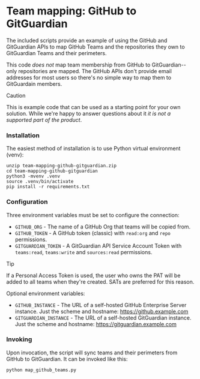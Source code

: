 # Team mapping: GitHub to GitGuardian

The included scripts provide an example of using the GitHub and GitGuardian
APIs to map GitHub Teams and the repositories they own to GitGuardian Teams and
their perimeters.

This code _does not_ map team membership from GitHub to GitGuardian--only
repositories are mapped. The GitHub APIs don't provide email addresses for most
users so there's no simple way to map them to GitGuardain members.

> [!CAUTION]
> This is example code that can be used as a starting point for your own
> solution. While we're happy to answer questions about it _it is not a
> supported part of the product_.

### Installation

The easiest method of installation is to use Python virtual environment (venv):

```
unzip team-mapping-github-gitguardian.zip
cd team-mapping-github-gitguardian
python3 -mvenv .venv
source .venv/bin/activate
pip install -r requirements.txt
```

### Configuration

Three environment variables must be set to configure the connection:

- `GITHUB_ORG` - The name of a GitHub Org that teams will be copied from.
- `GITHUB_TOKEN` - A GitHub token (classic) with `read:org` and `repo` permissions.
- `GITGUARDIAN_TOKEN` - A GitGuardian API Service Account Token with `teams:read`, `teams:write` and `sources:read` permissions.

> [!TIP]
> If a Personal Access Token is used, the user who owns the PAT will be added
> to all teams when they're created. SATs are preferred for this reason.

Optional environment variables:

- `GITHUB_INSTANCE` - The URL of a self-hosted GitHub Enterprise Server instance. Just the scheme and hostname: https://github.example.com
- `GITGUARDIAN_INSTANCE` - The URL of a self-hosted GitGuardian instance. Just the scheme and hostname: https://gitguardian.example.com

### Invoking

Upon invocation, the script will sync teams and their perimeters from GitHub to GitGuardian. It can be invoked like this:

```
python map_github_teams.py
```
